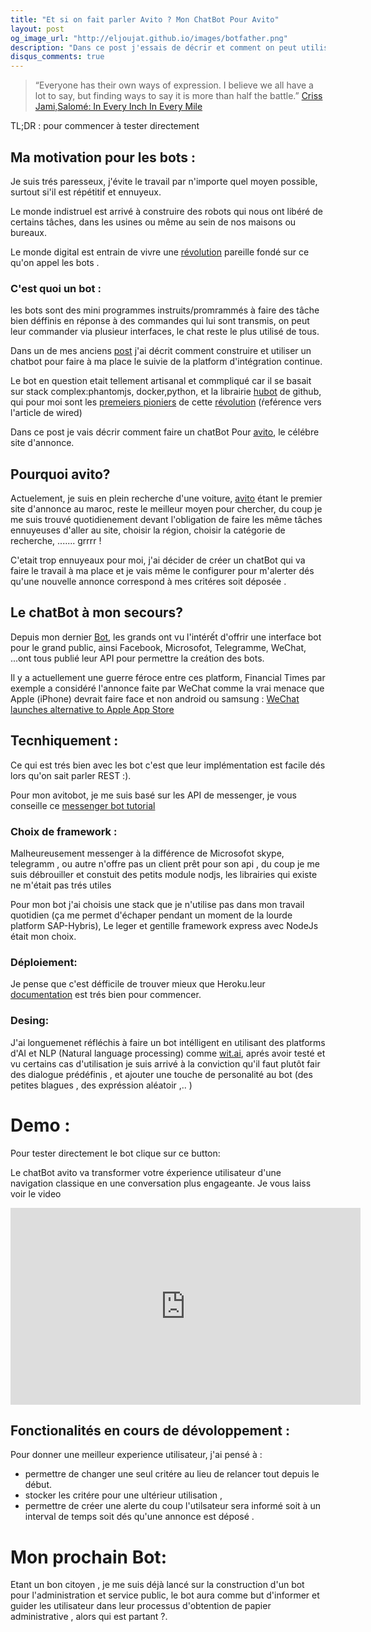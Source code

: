```yaml
---
title: "Et si on fait parler Avito ? Mon ChatBot Pour Avito"
layout: post
og_image_url: "http://eljoujat.github.io/images/botfather.png"
description: "Dans ce post j'essais de décrir et comment on peut utiliser les chatbot dans cas réel avec le célébre site d'annonce avito , en lui donnant une nouvelle dimesion conversationelle .. "
disqus_comments: true
---
```


> “Everyone has their own ways of expression. I believe we all have a lot to say, but finding ways to say it is more than half the battle.”
[Criss Jami,Salomé: In Every Inch In Every Mile](https://www.goodreads.com/book/show/11415055-salom)


<p>
<div>TL;DR : pour commencer à tester directement
<div class="fb-messengermessageus"
  messenger_app_id="617652175093279"
  page_id="1438684086155401"
  color="blue"
  size="standard" >
</div>  
</div>
</p>

## Ma motivation pour les bots :

Je suis trés paresseux, j'évite le travail par n'importe quel moyen possible, surtout si'il est répétitif et ennuyeux.

Le monde indistruel est arrivé à construire des robots qui nous ont libéré de certains tâches, dans les usines ou même au sein de nos maisons ou bureaux.

Le monde digital est entrain de vivre une [révolution](https://medium.com/@kipsearch/why-bots-are-the-next-industrial-revolution-4f4093a400eb) pareille fondé sur ce qu'on appel les bots .

### C'est quoi un bot :

les bots sont des mini programmes instruits/promrammés à faire des tâche bien déffinis en réponse à des commandes qui lui sont transmis, on peut leur commander via plusieur interfaces, le chat reste le plus utilisé de tous.

Dans un de mes anciens [post](/2015/07/09/jenkinsbot.html) j'ai décrit comment construire et utiliser un chatbot pour faire à ma place le suivie de la platform d'intégration continue.

Le bot en question etait tellement artisanal et commpliqué car il se basait sur stack complex:phantomjs, docker,python, et la librairie [hubot](https://hubot.github.com/) de github, qui pour moi sont les [premeiers pioniers](https://www.wired.com/2015/10/the-most-important-startups-hardest-worker-isnt-a-person/) de cette [révolution](https://medium.com/@kipsearch/why-bots-are-the-next-industrial-revolution-4f4093a400eb) (ŕeférence vers l'article de wired)

Dans ce post je vais décrir comment faire un chatBot Pour [avito](http://www.avito.ma/), le célébre site d'annonce.

## Pourquoi avito?

Actuelement, je suis en plein recherche d'une voiture, [avito](http://www.avito.ma/)  étant le premier site d'annonce au maroc, reste le meilleur moyen pour chercher, du coup je me suis trouvé quotidienement devant l'obligation de faire les même tâches ennuyeuses d'aller au site, choisir la région, choisir la catégorie de recherche, ....... grrrr !


C'etait trop ennuyeaux pour moi, j'ai décider de créer un chatBot qui va faire le travail à ma place et je vais même le configurer pour m'alerter dés qu'une nouvelle annonce correspond à mes critéres soit déposée .

## Le  chatBot à mon secours?

Depuis mon dernier [Bot](/2015/07/09/jenkinsbot.html), les grands ont vu l'intérết d'offrir une interface bot pour le grand public, ainsi Facebook, Microsofot, Telegramme, WeChat, ...ont tous publié leur API pour permettre la creátion des bots.

Il y a actuellement une guerre féroce entre ces platform, Financial Times par exemple a considéré l'annonce faite par WeChat comme la vrai menace que Apple (iPhone) devrait faire face et non android ou samsung : [WeChat launches alternative to Apple App Store](https://www.ft.com/content/d00fb4ee-d645-11e6-944b-e7eb37a6aa8e)


## Tecnhiquement :

Ce qui est trés bien avec les bot c'est que leur implémentation est facile dés lors qu'on sait parler REST :).

Pour mon avitobot, je me suis basé sur les API de messenger, je vous conseille ce [messenger bot tutorial](https://github.com/jw84/messenger-bot-tutorial)

### Choix de framework :

Malheureusement messenger à la différence de Microsofot skype, telegramm , ou autre n'offre pas un client prêt pour son api , du coup je me suis débrouiller et constuit des petits module nodjs, les librairies qui existe ne m'était pas trés utiles

Pour mon bot j'ai choisis une stack que je n'utilise pas dans mon travail quotidien (ça me permet d'échaper pendant un moment de la  lourde platform  SAP-Hybris), Le leger et gentille framework express avec NodeJs était mon choix.


### Déploiement:

 Je pense que c'est défficile de trouver mieux que Heroku.leur [documentation](https://devcenter.heroku.com/articles/getting-started-with-nodejs#introduction) est trés bien pour commencer.

### Desing:

J'ai longuemenet réfléchis à faire un bot intélligent en utilisant des platforms d'AI et NLP (Natural language processing) comme [wit.ai](https://wit.ai/), aprés avoir testé et vu certains cas d'utilisation je suis arrivé à la conviction qu'il faut plutôt fair des dialogue prédéfinis , et ajouter une touche de personalité au bot (des petites blagues , des expréssion aléatoir ,.. )


# Demo :

<p>
<div>Pour tester directement le bot clique sur ce button:
<div class="fb-messengermessageus"
  messenger_app_id="617652175093279"
  page_id="1438684086155401"
  color="blue"
  size="standard" >
</div>  
</div>
</p>


Le chatBot avito va transformer votre éxperience utilisateur d'une navigation classique en une conversation plus engageante.
Je vous laiss voir le video

<iframe width="560" height="315" src="https://www.youtube.com/embed/lYNK46qf66c" frameborder="0" allowfullscreen></iframe>



## Fonctionalités en cours de dévoloppement :

Pour donner une meilleur experience utilisateur, j'ai pensé à :

- permettre de changer une seul critére au lieu de relancer tout depuis le début.
- stocker les critére pour une ultérieur utilisation ,
- permettre de créer une alerte du coup l'utilsateur sera informé soit à un interval de temps soit dés qu'une annonce est déposé .


# Mon prochain Bot:

Etant un bon citoyen , je me suis déjà lancé sur la construction d'un bot pour l'administration et service public, le bot aura comme but d'informer et guider les utilisateur dans leur processus d'obtention de papier administrative , alors qui est partant ?.
